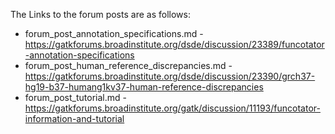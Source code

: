 The Links to the forum posts are as follows:
* forum\_post\_annotation\_specifications.md - https://gatkforums.broadinstitute.org/dsde/discussion/23389/funcotator-annotation-specifications 
* forum\_post\_human\_reference\_discrepancies.md - https://gatkforums.broadinstitute.org/dsde/discussion/23390/grch37-hg19-b37-humang1kv37-human-reference-discrepancies 
* forum\_post\_tutorial.md - https://gatkforums.broadinstitute.org/gatk/discussion/11193/funcotator-information-and-tutorial 

